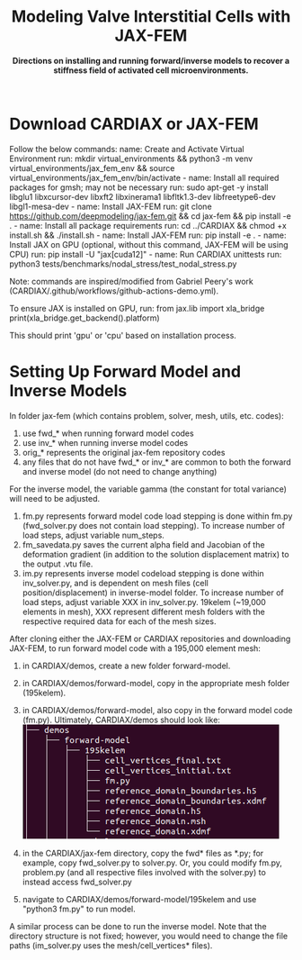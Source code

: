 <h1 align="center">Modeling Valve Interstitial Cells with JAX-FEM</h1>
<p align="center">
  <b>Directions on installing and running forward/inverse models to recover a stiffness field of activated cell microenvironments. </b></br>
  <sub><sub>
</p>

<br />

# Download CARDIAX or JAX-FEM 
Follow the below commands:
        name: Create and Activate Virtual Environment
        run: mkdir virtual_environments && python3 -m venv virtual_environments/jax_fem_env && source virtual_environments/jax_fem_env/bin/activate
      - name: Install all required packages for gmsh; may not be necessary
        run: sudo apt-get -y install libglu1 libxcursor-dev libxft2 libxinerama1 libfltk1.3-dev libfreetype6-dev libgl1-mesa-dev
      - name: Install JAX-FEM
        run: git clone https://github.com/deepmodeling/jax-fem.git && cd jax-fem && pip install -e .
      - name: Install all package requirements
        run: cd ../CARDIAX && chmod +x install.sh && ./install.sh
      - name: Install JAX-FEM
        run: pip install -e .
      - name: Install JAX on GPU (optional, without this command, JAX-FEM will be using CPU)
        run: pip install -U "jax[cuda12]"
      - name: Run CARDIAX unittests
        run: python3 tests/benchmarks/nodal_stress/test_nodal_stress.py

Note: commands are inspired/modified from Gabriel Peery's work (CARDIAX/.github/workflows/github-actions-demo.yml). 

To ensure JAX is installed on GPU, run:
  from jax.lib import xla_bridge
  print(xla_bridge.get_backend().platform)

This should print 'gpu' or 'cpu' based on installation process.
  
# Setting Up Forward Model and Inverse Models 
In folder jax-fem (which contains problem, solver, mesh, utils, etc. codes):
1. use fwd_* when running forward model codes
2. use inv_* when running inverse model codes
3. orig_* represents the original jax-fem repository codes
4. any files that do not have fwd_* or inv_* are common to both the forward and inverse model (do not need to change anything)

For the inverse model, the variable gamma (the constant for total variance) will need to be adjusted. 

1. fm.py represents forward model code load stepping is done within fm.py (fwd_solver.py does not contain load stepping). To increase number of load steps, adjust variable num_steps.
2. fm_savedata.py saves the current alpha field and Jacobian of the deformation gradient (in addition to the solution displacement matrix) to the output .vtu file.
3. im.py represents inverse model codeload stepping is done within inv_solver.py, and is dependent on mesh files (cell position/displacement) in inverse-model folder. To increase number of load steps, adjust variable XXX in inv_solver.py. 19kelem (~19,000 elements in mesh), XXX represent different mesh folders with the respective required data for each of the mesh sizes. 

After cloning either the JAX-FEM or CARDIAX repositories and downloading JAX-FEM, to run forward model code with a 195,000 element mesh: 
1. in CARDIAX/demos, create a new folder forward-model.
2. in CARDIAX/demos/forward-model, copy in the appropriate mesh folder (195kelem).
3. in CARDIAX/demos/forward-model, also copy in the forward model code (fm.py).
Ultimately, CARDIAX/demos should look like:
![plot](directory.png)

4. in the CARDIAX/jax-fem directory, copy the fwd* files as *.py; for example, copy fwd_solver.py to solver.py. Or, you could modify fm.py, problem.py (and all respective files involved with the solver.py) to instead access fwd_solver.py
5. navigate to CARDIAX/demos/forward-model/195kelem and use "python3 fm.py" to run model.

A similar process can be done to run the inverse model. Note that the directory structure is not fixed; however, you would need to change the file paths (im_solver.py uses the mesh/cell_vertices* files).

